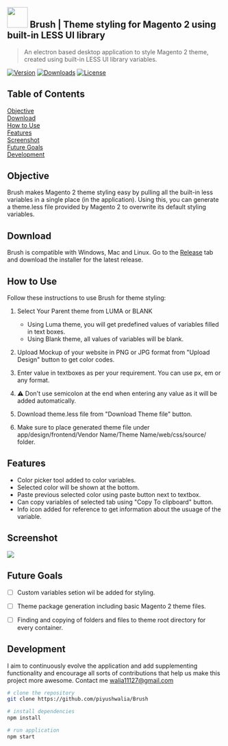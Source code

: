 ## <img src="https://cdn.rawgit.com/piyushwalia/Brush/43d8ae14/icons/png/64x64.png" width="48">   Brush | Theme styling for Magento 2 using built-in LESS UI library 
> An electron based desktop application to style Magento 2 theme, created using built-in LESS UI library variables.

[![Version](https://img.shields.io/github/package-json/v/piyushwalia/Brush.svg)](https://github.com/piyushwalia/Brush/releases/latest)
[![Downloads](https://img.shields.io/github/downloads/piyushwalia/Brush/total.svg)](https://github.com/piyushwalia/Brush/releases/latest)
[![License](https://img.shields.io/github/license/piyushwalia/Brush.svg)](https://github.com/piyushwalia/Brush/blob/master/LICENSE)

## Table of Contents

[Objective](#objective)<br>
[Download](#download)<br>
[How to Use](#how-to-use)<br>
[Features](#features)<br>
[Screenshot](#screenshot)<br>
[Future Goals](#future-goals)<br>
[Development](#development)<br>

## Objective

Brush makes Magento 2 theme styling easy by pulling all the built-in less variables in a single place (in the application). Using this, you can generate a theme.less file provided by Magento 2 to overwrite its default styling variables.

## Download
Brush is compatible with Windows, Mac and Linux.
Go to the [Release](https://github.com/piyushwalia/Brush/releases) tab and download the installer for the latest release.


## How to Use

Follow these instructions to use Brush for theme styling:
1. Select Your Parent theme from LUMA or BLANK

   - Using Luma theme, you will get predefined values of variables filled in text boxes.
   - Using Blank theme, all values of variables will be blank.
2. Upload Mockup of your website in PNG or JPG format from "Upload Design" button to get color codes.
3. Enter value in textboxes as per your requirement. You can use px, em or any format.
4. :warning: Don't use semicolon at the end when entering any value as it will be added automatically.
5. Download theme.less file from "Download Theme file" button.
6. Make sure to place generated theme file under app/design/frontend/Vendor Name/Theme Name/web/css/source/ folder.  

## Features
- Color picker tool added to color variables.
- Selected color will be shown at the bottom.
- Paste previous selected color using paste button next to textbox.
- Can copy variables of selected tab using "Copy To clipboard" button.
- Info icon added for reference to get information about the usuage of the variable.

## Screenshot
<img src="https://user-images.githubusercontent.com/1760931/43864906-9f9a52f6-9b7e-11e8-9cff-b212fb80e783.gif"> 

## Future Goals
- [ ] Custom variables setion wil be added for styling.
- [ ] Theme package generation including basic Magento 2 theme files.
- [ ] Finding and copying of folders and files to theme root directory for every container. 



## Development
I aim to continuously evolve the application and add supplementing functionality and encourage all sorts of contributions that help us make this project more awesome. Contact me walia11127@gmail.com

``` bash
# clone the repository
git clone https://github.com/piyushwalia/Brush

# install dependencies
npm install

# run application
npm start

```
